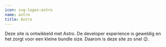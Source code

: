 ```yaml
---
icon: svg-logos:astro
name: astro
title: Astro
---
```


Deze site is ontwikkeld met Astro. De developer experience is geweldig en het zorgt voor een kleine bundle size. Daarom is deze site zo snel 😉.
